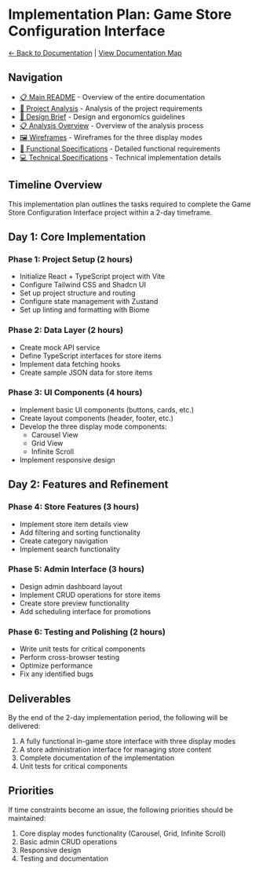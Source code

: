 # Implementation Plan: Game Store Configuration Interface

[← Back to Documentation](../README.md) | [View Documentation Map](../DocNavigation.md)

## Navigation

- [📋 Main README](../README.md) - Overview of the entire documentation
- [📝 Project Analysis](../Analysis.md) - Analysis of the project requirements
- [🎨 Design Brief](../DesignBrief.md) - Design and ergonomics guidelines
- [📋 Analysis Overview](../2-Analysis/README.md) - Overview of the analysis process
- [🖼️ Wireframes](../1-Design/Wireframes.md) - Wireframes for the three display modes
- [📱 Functional Specifications](../3-Specifications/FunctionalSpecifications.md) - Detailed functional requirements
- [💻 Technical Specifications](../3-Specifications/TechnicalSpecifications.md) - Technical implementation details

## Timeline Overview

This implementation plan outlines the tasks required to complete the Game Store Configuration Interface project within a 2-day timeframe.

## Day 1: Core Implementation

### Phase 1: Project Setup (2 hours)
- Initialize React + TypeScript project with Vite
- Configure Tailwind CSS and Shadcn UI
- Set up project structure and routing
- Configure state management with Zustand
- Set up linting and formatting with Biome

### Phase 2: Data Layer (2 hours)
- Create mock API service
- Define TypeScript interfaces for store items
- Implement data fetching hooks
- Create sample JSON data for store items

### Phase 3: UI Components (4 hours)
- Implement basic UI components (buttons, cards, etc.)
- Create layout components (header, footer, etc.)
- Develop the three display mode components:
  - Carousel View
  - Grid View
  - Infinite Scroll
- Implement responsive design

## Day 2: Features and Refinement

### Phase 4: Store Features (3 hours)
- Implement store item details view
- Add filtering and sorting functionality
- Create category navigation
- Implement search functionality

### Phase 5: Admin Interface (3 hours)
- Design admin dashboard layout
- Implement CRUD operations for store items
- Create store preview functionality
- Add scheduling interface for promotions

### Phase 6: Testing and Polishing (2 hours)
- Write unit tests for critical components
- Perform cross-browser testing
- Optimize performance
- Fix any identified bugs

## Deliverables

By the end of the 2-day implementation period, the following will be delivered:

1. A fully functional in-game store interface with three display modes
2. A store administration interface for managing store content
3. Complete documentation of the implementation
4. Unit tests for critical components

## Priorities

If time constraints become an issue, the following priorities should be maintained:
1. Core display modes functionality (Carousel, Grid, Infinite Scroll)
2. Basic admin CRUD operations
3. Responsive design
4. Testing and documentation 